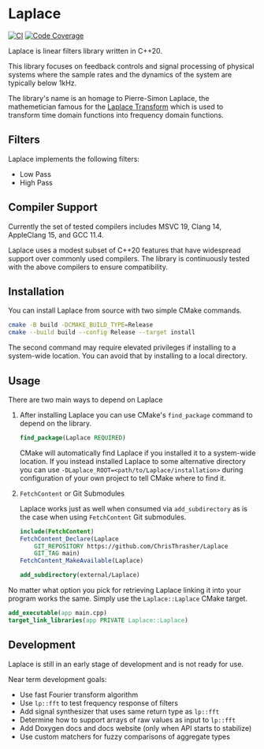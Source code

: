 # Laplace

[![CI](https://github.com/ChrisThrasher/Laplace/actions/workflows/ci.yml/badge.svg)](https://github.com/ChrisThrasher/Laplace/actions/workflows/ci.yml)
[![Code Coverage](https://codecov.io/github/ChrisThrasher/Laplace/branch/main/graph/badge.svg?token=t85cTyvsez)](https://codecov.io/github/ChrisThrasher/Laplace)

Laplace is linear filters library written in C++20.

This library focuses on feedback controls and signal processing of physical systems where the sample rates and the dynamics of the system are typically below 1kHz.

The library's name is an homage to Pierre-Simon Laplace, the mathemetician famous for the [Laplace Transform](https://en.wikipedia.org/wiki/Laplace_transform) which is used to transform time domain functions into frequency domain functions.

## Filters

Laplace implements the following filters:

* Low Pass
* High Pass

## Compiler Support

Currently the set of tested compilers includes MSVC 19, Clang 14, AppleClang 15, and GCC 11.4.

Laplace uses a modest subset of C++20 features that have widespread support over commonly used compilers.
The library is continuously tested with the above compilers to ensure compatibility.

## Installation

You can install Laplace from source with two simple CMake commands.

```bash
cmake -B build -DCMAKE_BUILD_TYPE=Release
cmake --build build --config Release --target install
```

The second command may require elevated privileges if installing to a system-wide location.
You can avoid that by installing to a local directory.

## Usage

There are two main ways to depend on Laplace

1. After installing Laplace you can use CMake's `find_package` command to depend on the library.

    ```cmake
    find_package(Laplace REQUIRED)
    ```

    CMake will automatically find Laplace if you installed it to a system-wide location.
    If you instead installed Laplace to some alternative directory you can use `-DLaplace_ROOT=<path/to/Laplace/installation>`
    during configuration of your own project to tell CMake where to find it.

1.  `FetchContent` or Git Submodules

    Laplace works just as well when consumed via `add_subdirectory` as is the case when using `FetchContent` Git submodules.

    ```cmake
    include(FetchContent)
    FetchContent_Declare(Laplace
        GIT_REPOSITORY https://github.com/ChrisThrasher/Laplace
        GIT_TAG main)
    FetchContent_MakeAvailable(Laplace)
    ```

    ```cmake
    add_subdirectory(external/Laplace)
    ```

No matter what option you pick for retrieving Laplace linking it into your program works the same.
Simply use the `Laplace::Laplace` CMake target.

```cmake
add_executable(app main.cpp)
target_link_libraries(app PRIVATE Laplace::Laplace)
```

## Development

Laplace is still in an early stage of development and is not ready for use.

Near term development goals:

 * Use fast Fourier transform algorithm
 * Use `lp::fft` to test frequency response of filters
 * Add signal synthesizer that uses same return type as `lp::fft`
 * Determine how to support arrays of raw values as input to `lp::fft`
 * Add Doxygen docs and docs website (only when API starts to stabilize)
 * Use custom matchers for fuzzy comparisons of aggregate types

